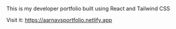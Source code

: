 This is my developer portfolio built using React and Tailwind CSS

Visit it: https://aarnavsportfolio.netlify.app
